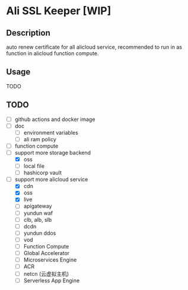 # Ali SSL Keeper [WIP]

## Description

auto renew certificate for all alicloud service, recommended to run in as function in alicloud function compute.

## Usage

TODO

## TODO

- [ ] github actions and docker image
- [ ] doc
  - [ ] environment variables
  - [ ] ali ram policy
- [ ] function compute
- [ ] support more storage backend
  - [x] oss
  - [ ] local file
  - [ ] hashicorp vault
- [ ] support more alicloud service
  - [x] cdn
  - [x] oss
  - [x] live
  - [ ] apigateway
  - [ ] yundun waf
  - [ ] clb, alb, slb
  - [ ] dcdn
  - [ ] yundun ddos
  - [ ] vod
  - [ ] Function Compute
  - [ ] Global Accelerator
  - [ ] Microservices Engine
  - [ ] ACR
  - [ ] netcn (云虚拟主机)
  - [ ] Serverless App Engine
